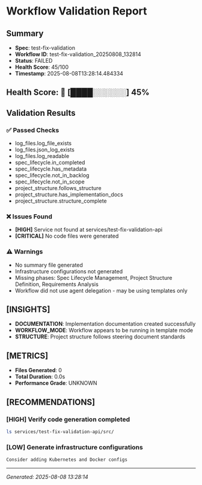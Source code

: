 # Workflow Validation Report

## Summary
- **Spec**: test-fix-validation
- **Workflow ID**: test-fix-validation_20250808_132814
- **Status**: FAILED
- **Health Score**: 45/100
- **Timestamp**: 2025-08-08T13:28:14.484334

## Health Score: 🔴 [████░░░░░░] 45%

## Validation Results

### ✅ Passed Checks
- log_files.log_file_exists
- log_files.json_log_exists
- log_files.log_readable
- spec_lifecycle.in_completed
- spec_lifecycle.has_metadata
- spec_lifecycle.not_in_backlog
- spec_lifecycle.not_in_scope
- project_structure.follows_structure
- project_structure.has_implementation_docs
- project_structure.structure_complete

### ❌ Issues Found
- **[HIGH]** Service not found at services/test-fix-validation-api
- **[CRITICAL]** No code files were generated

### ⚠️ Warnings
- No summary file generated
- Infrastructure configurations not generated
- Missing phases: Spec Lifecycle Management, Project Structure Definition, Requirements Analysis
- Workflow did not use agent delegation - may be using templates only

## [INSIGHTS]
- **DOCUMENTATION**: Implementation documentation created successfully
- **WORKFLOW_MODE**: Workflow appears to be running in template mode
- **STRUCTURE**: Project structure follows steering document standards

## [METRICS]
- **Files Generated**: 0
- **Total Duration**: 0.0s
- **Performance Grade**: UNKNOWN

## [RECOMMENDATIONS]

### [HIGH] Verify code generation completed
```bash
ls services/test-fix-validation-api/src/
```

### [LOW] Generate infrastructure configurations
```bash
Consider adding Kubernetes and Docker configs
```

---
*Generated: 2025-08-08 13:28:14*
